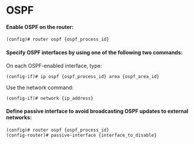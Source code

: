 # OSPF

#### Enable OSPF on the router:
```cisco
(config)# router ospf {ospf_process_id}
```
#### Specify OSPF interfaces by using one of the following two commands:

On each OSPF-enabled interface, type:
```cisco
(config-if)# ip ospf {ospf_process_id} area {ospf_area_id}
```
Use the network command:

```cisco
(config-if)# network {ip_address}
```
#### Define passive interface to avoid broadcasting OSPF updates to external networks:
```cisco
(config)# router ospf {ospf_process_id}
(config-router)# passive-interface {interface_to_disable}
```
